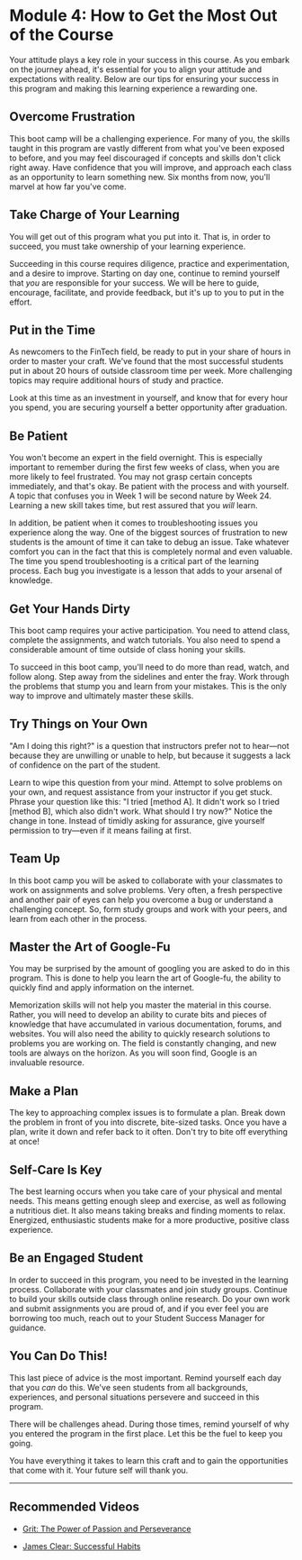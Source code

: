 # Module 4: How to Get the Most Out of the Course

Your attitude plays a key role in your success in this course. As you embark on the journey ahead, it's essential for you to align your attitude and expectations with reality. Below are our tips for ensuring your success in this program and making this learning experience a rewarding one. 

## Overcome Frustration

This boot camp will be a challenging experience. For many of you, the skills taught in this program are vastly different from what you've been exposed to before, and you may feel discouraged if concepts and skills don't click right away. Have confidence that you will improve, and approach each class as an opportunity to learn something new. Six months from now, you'll marvel at how far you've come. 

## Take Charge of Your Learning

You will get out of this program what you put into it. That is, in order to succeed, you must take ownership of your learning experience. 

Succeeding in this course requires diligence, practice and experimentation, and a desire to improve. Starting on day one, continue to remind yourself that *you* are responsible for your success. We will be here to guide, encourage, facilitate, and provide feedback, but it's up to you to put in the effort.

## Put in the Time

As newcomers to the FinTech field, be ready to put in your share of hours in order to master your craft. We've found that the most successful students put in about 20 hours of outside classroom time per week. More challenging topics may require additional hours of study and practice. 

Look at this time as an investment in yourself, and know that for every hour you spend, you are securing yourself a better opportunity after graduation. 

## Be Patient

You won't become an expert in the field overnight. This is especially important to remember during the first few weeks of class, when you are more likely to feel frustrated. You may not grasp certain concepts immediately, and that's okay. Be patient with the process and with yourself. A topic that confuses you in Week 1 will be second nature by Week 24. Learning a new skill takes time, but rest assured that you *will* learn.

In addition, be patient when it comes to troubleshooting issues you experience along the way. One of the biggest sources of frustration to new students is the amount of time it can take to debug an issue. Take whatever comfort you can in the fact that this is completely normal and even valuable. The time you spend troubleshooting is a critical part of the learning process. Each bug you investigate is a lesson that adds to your arsenal of knowledge. 

## Get Your Hands Dirty 

This boot camp requires your active participation. You need to attend class, complete the assignments, and watch tutorials. You also need to spend a considerable amount of time outside of class honing your skills. 

To succeed in this boot camp, you'll need to do more than read, watch, and follow along. Step away from the sidelines and enter the fray. Work through the problems that stump you and learn from your mistakes. This is the only way to improve and ultimately master these skills.

## Try Things on Your Own

"Am I doing this right?" is a question that instructors prefer not to hear—not because they are unwilling or unable to help, but because it suggests a lack of confidence on the part of the student. 

Learn to wipe this question from your mind. Attempt to solve problems on your own, and request assistance from your instructor if you get stuck. Phrase your question like this: "I tried [method A]. It didn't work so I tried [method B], which also didn't work. What should I try now?" Notice the change in tone. Instead of timidly asking for assurance, give yourself permission to try—even if it means failing at first. 

## Team Up 

In this boot camp you will be asked to collaborate with your classmates to work on assignments and solve problems. Very often, a fresh perspective and another pair of eyes can help you overcome a bug or understand a challenging concept. So, form study groups and work with your peers, and learn from each other in the process.

## Master the Art of Google-Fu

You may be surprised by the amount of googling you are asked to do in this program. This is done to help you learn the art of Google-fu, the ability to quickly find and apply information on the internet. 

Memorization skills will not help you master the material in this course. Rather, you will need to develop an ability to curate bits and pieces of knowledge that have accumulated in various documentation, forums, and websites. You will also need the ability to quickly research solutions to problems you are working on. The field is constantly changing, and new tools are always on the horizon. As you will soon find, Google is an invaluable resource. 

## Make a Plan

The key to approaching complex issues is to formulate a plan. Break down the problem in front of you into discrete, bite-sized tasks. Once you have a plan, write it down and refer back to it often. Don't try to bite off everything at once! 

## Self-Care Is Key

The best learning occurs when you take care of your physical and mental needs. This means getting enough sleep and exercise, as well as following a nutritious diet. It also means taking breaks and finding moments to relax. Energized, enthusiastic students make for a more productive, positive class experience. 

## Be an Engaged Student

In order to succeed in this program, you need to be invested in the learning process. Collaborate with your classmates and join study groups. Continue to build your skills outside class through online research. Do your own work and submit assignments you are proud of, and if you ever feel you are borrowing too much, reach out to your Student Success Manager for guidance. 

## You Can Do This!

This last piece of advice is the most important. Remind yourself each day that you _can_ do this. We've seen students from all backgrounds, experiences, and personal situations persevere and succeed in this program.

There will be challenges ahead. During those times, remind yourself of why you entered the program in the first place. Let this be the fuel to keep you going.

You have everything it takes to learn this craft and to gain the opportunities that come with it. Your future self will thank you. 

---

## Recommended Videos

* [Grit: The Power of Passion and Perseverance](https://www.ted.com/talks/angela_lee_duckworth_grit_the_power_of_passion_and_perseverance?language=en)

* [James Clear: Successful Habits](https://www.youtube.com/watch?v=ZEuAgHFohVI)
